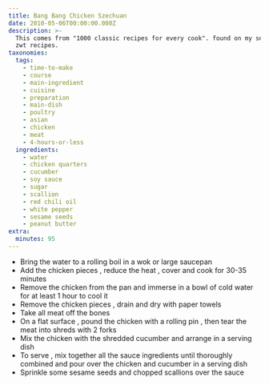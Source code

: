 ```yaml
---
title: Bang Bang Chicken Szechuan
date: 2010-05-06T00:00:00.000Z
description: >-
  This comes from "1000 classic recipes for every cook". found on my search for
  zwt recipes.
taxonomies:
  tags:
    - time-to-make
    - course
    - main-ingredient
    - cuisine
    - preparation
    - main-dish
    - poultry
    - asian
    - chicken
    - meat
    - 4-hours-or-less
  ingredients:
    - water
    - chicken quarters
    - cucumber
    - soy sauce
    - sugar
    - scallion
    - red chili oil
    - white pepper
    - sesame seeds
    - peanut butter
extra:
  minutes: 95
---
```

 - Bring the water to a rolling boil in a wok or large saucepan
 - Add the chicken pieces , reduce the heat , cover and cook for 30-35 minutes
 - Remove the chicken from the pan and immerse in a bowl of cold water for at least 1 hour to cool it
 - Remove the chicken pieces , drain and dry with paper towels
 - Take all meat off the bones
 - On a flat surface , pound the chicken with a rolling pin , then tear the meat into shreds with 2 forks
 - Mix the chicken with the shredded cucumber and arrange in a serving dish
 - To serve , mix together all the sauce ingredients until thoroughly combined and pour over the chicken and cucumber in a serving dish
 - Sprinkle some sesame seeds and chopped scallions over the sauce
